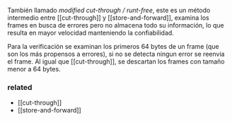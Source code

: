 También llamado _modified cut-through / runt-free_, este es un método intermedio entre [[cut-through]] y [[store-and-forward]], examina los frames en busca de errores pero no almacena todo su información, lo que resulta en mayor velocidad manteniendo la confiabilidad. 

Para la verificación se examinan los primeros 64 bytes de un frame (que son los más propensos a errores), si no se detecta ningun error se reenvia el frame. Al igual que [[cut-through]], se descartan los frames con tamaño menor a 64 bytes. 

### related 
- [[cut-through]]
- [[store-and-forward]] 